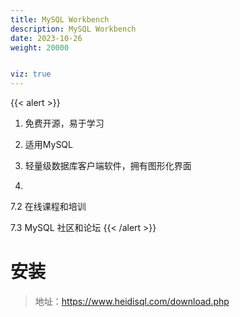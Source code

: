 ```yaml
---
title: MySQL Workbench
description: MySQL Workbench
date: 2023-10-26
weight: 20000


viz: true
---
```

<style>
th, td {
  border: 1px solid rgb(190, 190, 190);
}
</style>
{{< alert >}}

1. 免费开源，易于学习

2. 适用MySQL

3. 轻量级数据库客户端软件，拥有图形化界面
3.

7.2 在线课程和培训

7.3 MySQL 社区和论坛
{{< /alert >}}
 # 安装

 > 地址：https://www.heidisql.com/download.php



















